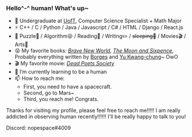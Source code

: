 ### Hello^-^ human! What's up~

- 🍻 Undergraduate at [UofT](https://www.utoronto.ca), Computer Science Specialist + Math Major
- ⚡ C++ / C / Python / Java / Javascript / C# / HTML / Django / React.js
- 🏃 Puzzle🧩 / Algorithm😝 / Reading📖 / Writing✏️ / <del>sleeping🤔</del> / Movies🎬 / Arts🎨
- 😝 My favorite books: *[Brave New World](https://en.wikipedia.org/wiki/Brave_New_World)*, *[The Moon and Sixpence](https://en.wikipedia.org/wiki/The_Moon_and_Sixpence)*, Probably everything written by [Borges](https://en.wikipedia.org/wiki/Jorge_Luis_Borges) and [Yu Kwang-chung](https://en.wikipedia.org/wiki/Yu_Kwang-chung)~ OwO
- 🎬 My favorite movie: *[Dead Poets Society](https://en.wikipedia.org/wiki/Dead_Poets_Society)*
- 🌱 I’m currently learning to be a human
- 📫 How to reach me:
    - First, you need to have a spacecraft.
    - Second, go to Mars~
    - Third, you reach me! Congrats.

Thanks for visiting my profile, please feel free to reach me!!!!! I am really addicted in observing human recently!!!!!! I'll be really happy to talk to you!

Discord: nopespace#4009

